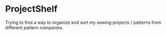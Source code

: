 # ProjectShelf
Trying to find a way to organize and sort my sewing projects / patterns from different pattern companies. 
